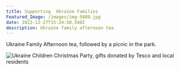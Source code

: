 ```yaml
---
title: Supporting  Ukraine Families
Featured_Image: /images/img-5880.jpg
date: 2022-12-27T15:24:50.548Z
description: Ukraine family afternoon tea
---
```

Ukraine Family Afternoon tea, followed by a picnic in the park.



![](/images/img-2988.jpg "Ukraine Children Christmas Party, gifts donated by Tesco and local residents")